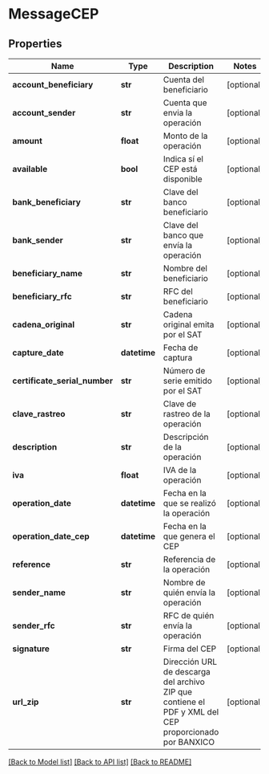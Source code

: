 # MessageCEP

## Properties
Name | Type | Description | Notes
------------ | ------------- | ------------- | -------------
**account_beneficiary** | **str** | Cuenta del beneficiario | [optional] 
**account_sender** | **str** | Cuenta que envia la operación | [optional] 
**amount** | **float** | Monto de la operación | [optional] 
**available** | **bool** | Indica sí el CEP está disponible | [optional] 
**bank_beneficiary** | **str** | Clave del banco beneficiario | [optional] 
**bank_sender** | **str** | Clave del banco que envía la operación | [optional] 
**beneficiary_name** | **str** | Nombre del beneficiario | [optional] 
**beneficiary_rfc** | **str** | RFC del beneficiario | [optional] 
**cadena_original** | **str** | Cadena original emita por el SAT | [optional] 
**capture_date** | **datetime** | Fecha de captura | [optional] 
**certificate_serial_number** | **str** | Número de serie emitido por el SAT | [optional] 
**clave_rastreo** | **str** | Clave de rastreo de la operación | [optional] 
**description** | **str** | Descripción de la operación | [optional] 
**iva** | **float** | IVA de la operación | [optional] 
**operation_date** | **datetime** | Fecha en la que se realizó la operación | [optional] 
**operation_date_cep** | **datetime** | Fecha en la que genera el CEP | [optional] 
**reference** | **str** | Referencia de la operación | [optional] 
**sender_name** | **str** | Nombre de quién envía la operación | [optional] 
**sender_rfc** | **str** | RFC de quién envía la operación | [optional] 
**signature** | **str** | Firma del CEP | [optional] 
**url_zip** | **str** | Dirección URL de descarga del archivo ZIP que contiene el PDF y XML del CEP proporcionado por BANXICO | [optional] 

[[Back to Model list]](../README.md#documentation-for-models) [[Back to API list]](../README.md#documentation-for-api-endpoints) [[Back to README]](../README.md)

